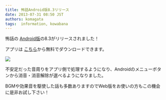 ```yaml
---
title: 怖話Android版8.3リリース
date: 2013-07-31 08:50 JST
authors: komagata
tags:  information, kowabana
---
```

怖話の [Android版](https://play.google.com/store/apps/details?id=jp.fjord.kowabana&amp;feature=search_result#?t=W251bGwsMSwyLDEsImpwLmZqb3JkLmtvd2FiYW5hIl0)の8.3がリリースされました！

アプリは [こちら](https://play.google.com/store/apps/details?id=jp.fjord.kowabana&amp;feature=search_result#?t=W251bGwsMSwyLDEsImpwLmZqb3JkLmtvd2FiYW5hIl0)から無料でダウンロードできます。

![](https://lh6.googleusercontent.com/-xvO_-zqJHZw/UfhQtIeZZ4I/AAAAAAAADVs/GrGlnRpaTpM/s400/ss.png)

不安定だった音周りをアプリ側で処理するようになり、Androidのメニューボタンから消音・消音解除が選べるようになりました。

BGMや効果音を駆使した話も多数ありますのでWeb版をお使いの方もこの機会に是非お試し下さい！
